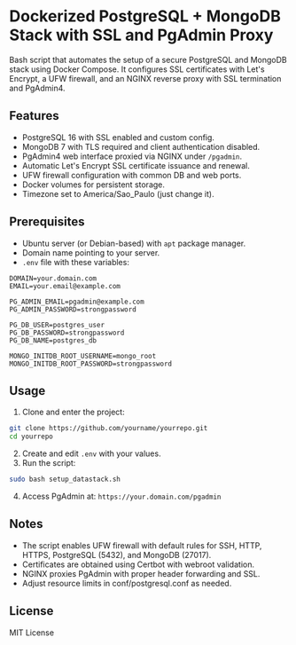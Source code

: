 # Dockerized PostgreSQL + MongoDB Stack with SSL and PgAdmin Proxy

Bash script that automates the setup of a secure PostgreSQL and MongoDB stack using Docker Compose.
It configures SSL certificates with Let's Encrypt, a UFW firewall, and an NGINX reverse proxy with SSL termination and PgAdmin4.

## Features

- PostgreSQL 16 with SSL enabled and custom config.
- MongoDB 7 with TLS required and client authentication disabled.
- PgAdmin4 web interface proxied via NGINX under `/pgadmin`.
- Automatic Let's Encrypt SSL certificate issuance and renewal.
- UFW firewall configuration with common DB and web ports.
- Docker volumes for persistent storage.
- Timezone set to America/Sao_Paulo (just change it).

## Prerequisites

- Ubuntu server (or Debian-based) with `apt` package manager.
- Domain name pointing to your server.
- `.env` file with these variables:

```env
DOMAIN=your.domain.com
EMAIL=your.email@example.com

PG_ADMIN_EMAIL=pgadmin@example.com
PG_ADMIN_PASSWORD=strongpassword

PG_DB_USER=postgres_user
PG_DB_PASSWORD=strongpassword
PG_DB_NAME=postgres_db

MONGO_INITDB_ROOT_USERNAME=mongo_root
MONGO_INITDB_ROOT_PASSWORD=strongpassword
```

## Usage
1. Clone and enter the project:
```bash
git clone https://github.com/yourname/yourrepo.git
cd yourrepo
```
2. Create and edit `.env` with your values.
3. Run the script:
```bash
sudo bash setup_datastack.sh
```
4. Access PgAdmin at: `https://your.domain.com/pgadmin`

## Notes
- The script enables UFW firewall with default rules for SSH, HTTP, HTTPS, PostgreSQL (5432), and MongoDB (27017).
- Certificates are obtained using Certbot with webroot validation.
- NGINX proxies PgAdmin with proper header forwarding and SSL.
- Adjust resource limits in conf/postgresql.conf as needed.

## License
MIT License
